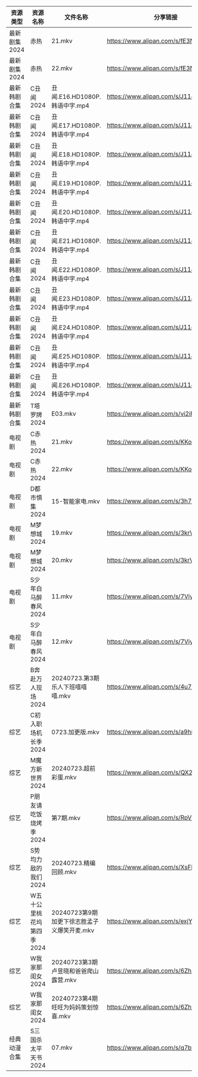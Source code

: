 | 资源类型     | 资源名称            | 文件名称                         | 分享链接                                 | 更新时间                |
| -------- | --------------- | ---------------------------- | ------------------------------------ | ------------------- |
| 最新剧集2024 | 赤热              | 21.mkv                       | https://www.alipan.com/s/fE3N358sv7V | 2024-07-23 20:11:26 |
| 最新剧集2024 | 赤热              | 22.mkv                       | https://www.alipan.com/s/fE3N358sv7V | 2024-07-23 20:11:25 |
| 最新韩剧合集   | C丑闻2024         | 丑闻.E16.HD1080P.韩语中字.mp4      | https://www.alipan.com/s/J114XwZcFVg | 2024-07-23 20:10:21 |
| 最新韩剧合集   | C丑闻2024         | 丑闻.E17.HD1080P.韩语中字.mp4      | https://www.alipan.com/s/J114XwZcFVg | 2024-07-23 20:10:20 |
| 最新韩剧合集   | C丑闻2024         | 丑闻.E18.HD1080P.韩语中字.mp4      | https://www.alipan.com/s/J114XwZcFVg | 2024-07-23 20:10:20 |
| 最新韩剧合集   | C丑闻2024         | 丑闻.E19.HD1080P.韩语中字.mp4      | https://www.alipan.com/s/J114XwZcFVg | 2024-07-23 20:10:19 |
| 最新韩剧合集   | C丑闻2024         | 丑闻.E20.HD1080P.韩语中字.mp4      | https://www.alipan.com/s/J114XwZcFVg | 2024-07-23 20:10:19 |
| 最新韩剧合集   | C丑闻2024         | 丑闻.E21.HD1080P.韩语中字.mp4      | https://www.alipan.com/s/J114XwZcFVg | 2024-07-23 20:10:19 |
| 最新韩剧合集   | C丑闻2024         | 丑闻.E22.HD1080P.韩语中字.mp4      | https://www.alipan.com/s/J114XwZcFVg | 2024-07-23 20:10:18 |
| 最新韩剧合集   | C丑闻2024         | 丑闻.E23.HD1080P.韩语中字.mp4      | https://www.alipan.com/s/J114XwZcFVg | 2024-07-23 20:10:17 |
| 最新韩剧合集   | C丑闻2024         | 丑闻.E24.HD1080P.韩语中字.mp4      | https://www.alipan.com/s/J114XwZcFVg | 2024-07-23 20:10:17 |
| 最新韩剧合集   | C丑闻2024         | 丑闻.E25.HD1080P.韩语中字.mp4      | https://www.alipan.com/s/J114XwZcFVg | 2024-07-23 20:10:17 |
| 最新韩剧合集   | C丑闻2024         | 丑闻.E26.HD1080P.韩语中字.mp4      | https://www.alipan.com/s/J114XwZcFVg | 2024-07-23 20:10:16 |
| 最新韩剧合集   | T塔罗牌2024        | E03.mkv                      | https://www.alipan.com/s/vi2iFh7hcV5 | 2024-07-23 12:06:18 |
| 电视剧      | C赤热2024         | 21.mkv                       | https://www.alipan.com/s/KKodkCecDcy | 2024-07-23 20:05:11 |
| 电视剧      | C赤热2024         | 22.mkv                       | https://www.alipan.com/s/KKodkCecDcy | 2024-07-23 20:05:11 |
| 电视剧      | D都市惧集2024       | 15-智能家电.mkv                  | https://www.alipan.com/s/3h7mz7XVT7D | 2024-07-23 14:05:22 |
| 电视剧      | M梦想城2024        | 19.mkv                       | https://www.alipan.com/s/3krVYvJuSK6 | 2024-07-23 00:05:44 |
| 电视剧      | M梦想城2024        | 20.mkv                       | https://www.alipan.com/s/3krVYvJuSK6 | 2024-07-23 00:05:44 |
| 电视剧      | S少年白马醉春风2024    | 11.mkv                       | https://www.alipan.com/s/7ViyPGoKdyN | 2024-07-23 14:06:23 |
| 电视剧      | S少年白马醉春风2024    | 12.mkv                       | https://www.alipan.com/s/7ViyPGoKdyN | 2024-07-23 14:06:23 |
| 综艺       | B奔赴万人现场2024     | 20240723.第3期乐人下班嘻嘻嘻.mkv      | https://www.alipan.com/s/4u7m3VMcqux | 2024-07-23 14:07:13 |
| 综艺       | C初入职场机长季2024    | 0723.加更版.mkv                 | https://www.alipan.com/s/a9hmC3o2B18 | 2024-07-23 14:07:27 |
| 综艺       | M魔方新世界2024      | 20240723.超前彩蛋.mkv            | https://www.alipan.com/s/QX27Hz4Mb8P | 2024-07-23 14:08:15 |
| 综艺       | P朋友请吃饭烧烤季2024   | 第7期.mkv                      | https://www.alipan.com/s/RpVhFwcaT8c | 2024-07-23 19:08:30 |
| 综艺       | S势均力敌的我们2024    | 20240723.精编回顾.mkv            | https://www.alipan.com/s/XsFhEtje2h7 | 2024-07-23 14:08:36 |
| 综艺       | W五十公里桃花坞第四季2024 | 20240723第9期加更下徐志胜孟子义爆笑开麦.mkv | https://www.alipan.com/s/exjYEbxNRBJ | 2024-07-23 14:08:56 |
| 综艺       | W我家那闺女2024      | 20240723第3期卢昱晓和爸爸爬山露营.mkv    | https://www.alipan.com/s/6Zh3yAep1kC | 2024-07-23 14:09:02 |
| 综艺       | W我家那闺女2024      | 20240723第4期旺旺为妈妈策划惊喜.mkv     | https://www.alipan.com/s/6Zh3yAep1kC | 2024-07-23 14:09:01 |
| 经典动漫合集   | S三国杀太平天书2024    | 07.mkv                       | https://www.alipan.com/s/q7btS4qyetz | 2024-07-23 12:05:58 |
